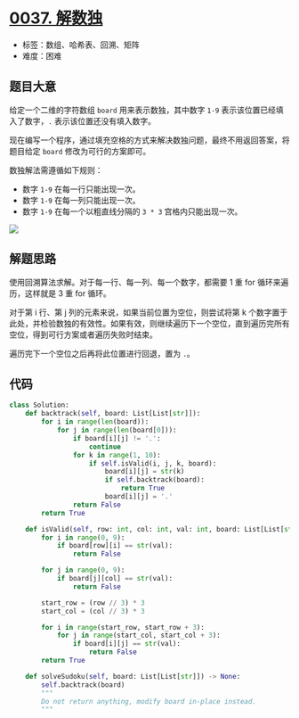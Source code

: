 # [0037. 解数独](https://leetcode.cn/problems/sudoku-solver/)

- 标签：数组、哈希表、回溯、矩阵
- 难度：困难

## 题目大意

给定一个二维的字符数组 `board` 用来表示数独，其中数字 `1-9` 表示该位置已经填入了数字，`.` 表示该位置还没有填入数字。

现在编写一个程序，通过填充空格的方式来解决数独问题，最终不用返回答案，将题目给定 `board` 修改为可行的方案即可。

数独解法需遵循如下规则：

- 数字 `1-9` 在每一行只能出现一次。
- 数字 `1-9` 在每一列只能出现一次。
- 数字 `1-9` 在每一个以粗直线分隔的 `3 * 3` 宫格内只能出现一次。

![](https://assets.leetcode-cn.com/aliyun-lc-upload/uploads/2021/04/12/250px-sudoku-by-l2g-20050714_solutionsvg.png)

## 解题思路

使用回溯算法求解。对于每一行、每一列、每一个数字，都需要 1 重 for 循环来遍历，这样就是 3 重 for 循环。

对于第 i 行、第 j 列的元素来说，如果当前位置为空位，则尝试将第 k 个数字置于此处，并检验数独的有效性。如果有效，则继续遍历下一个空位，直到遍历完所有空位，得到可行方案或者遍历失败时结束。

遍历完下一个空位之后再将此位置进行回退，置为 `.`。



## 代码

```python
class Solution:
    def backtrack(self, board: List[List[str]]):
        for i in range(len(board)):
            for j in range(len(board[0])):
                if board[i][j] != '.':
                    continue
                for k in range(1, 10):
                    if self.isValid(i, j, k, board):
                        board[i][j] = str(k)
                        if self.backtrack(board):
                            return True
                        board[i][j] = '.'
                return False
        return True

    def isValid(self, row: int, col: int, val: int, board: List[List[str]]) -> bool:
        for i in range(0, 9):
            if board[row][i] == str(val):
                return False

        for j in range(0, 9):
            if board[j][col] == str(val):
                return False

        start_row = (row // 3) * 3
        start_col = (col // 3) * 3

        for i in range(start_row, start_row + 3):
            for j in range(start_col, start_col + 3):
                if board[i][j] == str(val):
                    return False
        return True

    def solveSudoku(self, board: List[List[str]]) -> None:
        self.backtrack(board)
        """
        Do not return anything, modify board in-place instead.
        """
```

